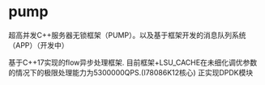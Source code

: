 # pump
超高并发C++服务器无锁框架（PUMP）。以及基于框架开发的消息队列系统（APP）（开发中）

基于C++17实现的flow异步处理框架.
目前框架+LSU_CACHE在未细化调优参数的情况下的极限处理能力为5300000QPS.(I78086K12核心)
正实现DPDK模块
